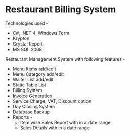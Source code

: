 Restaurant Billing System
=========================

Technologies used - 
* C#, .NET 4, Windows Form
* Krypton
* Crystal Report
* MS SQL 2008

Restaurant Management System with following features - 

* Menu Items add/edit
* Menu Category add/edit
* Waiter List add/edit
* Static Table List
* Billing System
* Invoice Generation
* Service Charge, VAT, Discount option
* Day Closing System
* Database Backup
* Reports -
  * Item wise Sales Report with in a date range
  * Sales Details with in a date range
